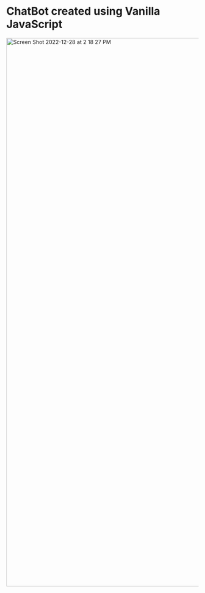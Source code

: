 # ChatBot created using Vanilla JavaScript
<img width="1434" alt="Screen Shot 2022-12-28 at 2 18 27 PM" src="https://user-images.githubusercontent.com/89875445/209881178-d4c85aa5-6cc8-40ac-9759-6ba99e56775c.png">
